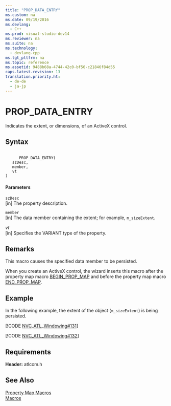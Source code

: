 ```yaml
---
title: "PROP_DATA_ENTRY"
ms.custom: na
ms.date: 09/19/2016
ms.devlang: 
  - C++
ms.prod: visual-studio-dev14
ms.reviewer: na
ms.suite: na
ms.technology: 
  - devlang-cpp
ms.tgt_pltfrm: na
ms.topic: reference
ms.assetid: 9488b68a-4744-42c0-bf56-c21846f84d55
caps.latest.revision: 13
translation.priority.ht: 
  - de-de
  - ja-jp
---
```

# PROP_DATA_ENTRY
Indicates the extent, or dimensions, of an ActiveX control.  
  
## Syntax  
  
```  
  
      PROP_DATA_ENTRY(   
   szDesc,   
   member,   
   vt    
)  
```  
  
#### Parameters  
 `szDesc`  
 [in] The property description.  
  
 `member`  
 [in] The data member containing the extent; for example, `m_sizeExtent`.  
  
 *vt*  
 [in] Specifies the VARIANT type of the property.  
  
## Remarks  
 This macro causes the specified data member to be persisted.  
  
 When you create an ActiveX control, the wizard inserts this macro after the property map macro [BEGIN_PROP_MAP](../vs140/BEGIN_PROP_MAP.md) and before the property map macro [END_PROP_MAP](../vs140/END_PROP_MAP.md).  
  
## Example  
 In the following example, the extent of the object (`m_sizeExtent`) is being persisted.  
  
 [!CODE [NVC_ATL_Windowing#131](../CodeSnippet/VS_Snippets_Cpp/NVC_ATL_Windowing#131)]  
  
 [!CODE [NVC_ATL_Windowing#132](../CodeSnippet/VS_Snippets_Cpp/NVC_ATL_Windowing#132)]  
  
## Requirements  
 **Header:** atlcom.h  
  
## See Also  
 [Property Map Macros](../vs140/Property-Map-Macros.md)   
 [Macros](../vs140/ATL-Macros.md)